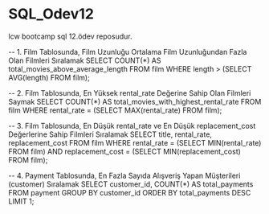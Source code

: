 # SQL_Odev12
lcw bootcamp sql 12.ödev reposudur.

-- 1. Film Tablosunda, Film Uzunluğu Ortalama Film Uzunluğundan Fazla Olan Filmleri Sıralamak
SELECT COUNT(*) AS total_movies_above_average_length
FROM film
WHERE length > (SELECT AVG(length) FROM film);

-- 2. Film Tablosunda, En Yüksek rental_rate Değerine Sahip Olan Filmleri Saymak
SELECT COUNT(*) AS total_movies_with_highest_rental_rate
FROM film
WHERE rental_rate = (SELECT MAX(rental_rate) FROM film);

-- 3. Film Tablosunda, En Düşük rental_rate ve En Düşük replacement_cost Değerlerine Sahip Filmleri Sıralamak
SELECT title, rental_rate, replacement_cost
FROM film
WHERE rental_rate = (SELECT MIN(rental_rate) FROM film)
AND replacement_cost = (SELECT MIN(replacement_cost) FROM film);

-- 4. Payment Tablosunda, En Fazla Sayıda Alışveriş Yapan Müşterileri (customer) Sıralamak
SELECT customer_id, COUNT(*) AS total_payments
FROM payment
GROUP BY customer_id
ORDER BY total_payments DESC
LIMIT 1;

